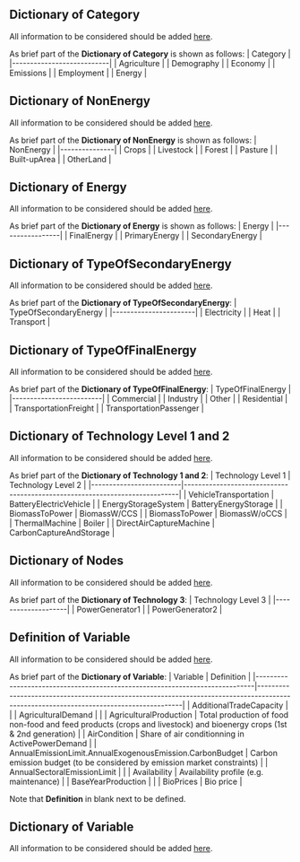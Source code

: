 ## Dictionary of Category

All information to be considered should be added [here](https://github.com/openENTRANCE/Model-linkage/blob/master/Variable/Category.yml).

As brief part of the **Dictionary of Category** is shown as follows:
| Category                  |
|---------------------------|
| Agriculture               |
| Demography                |
| Economy                   |
| Emissions                 |
| Employment                |
| Energy                    |


## Dictionary of NonEnergy

All information to be considered should be added [here](https://github.com/openENTRANCE/Model-linkage/blob/master/Variable/NonEnergy.yml).

As brief part of the **Dictionary of NonEnergy** is shown as follows:
| NonEnergy     |
|---------------|
| Crops         |
| Livestock     |
| Forest        |
| Pasture       |
| Built\-upArea |
| OtherLand     |


## Dictionary of Energy

All information to be considered should be added [here](https://github.com/openENTRANCE/Model-linkage/blob/master/Variable/Energy.yml).

As brief part of the **Dictionary of Energy** is shown as follows:
| Energy          |
|-----------------|
| FinalEnergy     |
| PrimaryEnergy   |
| SecondaryEnergy |


## Dictionary of TypeOfSecondaryEnergy

All information to be considered should be added [here](https://github.com/openENTRANCE/Model-linkage/blob/master/Variable/TypeOfSecondaryEnergy.yml).

As brief part of the **Dictionary of TypeOfSecondaryEnergy**:
| TypeOfSecondaryEnergy |
|-----------------------|
| Electricity           |
| Heat                  |
| Transport             |


## Dictionary of TypeOfFinalEnergy

All information to be considered should be added [here](https://github.com/openENTRANCE/Model-linkage/blob/master/Variable/TypeOfFinalEnergy.yml).

As brief part of the **Dictionary of TypeOfFinalEnergy**:
| TypeOfFinalEnergy       |
|-------------------------|
| Commercial              |
| Industry                |
| Other                   |
| Residential             |
| TransportationFreight   |
| TransportationPassenger |


## Dictionary of Technology Level 1 and 2

All information to be considered should be added [here](https://github.com/openENTRANCE/Model-linkage/blob/master/Variable/Technology_Level12.yml).

As brief part of the **Dictionary of Technology 1 and 2**:
| Technology Level 1      | Technology Level 2                                                         |
|-------------------------|----------------------------------------------------------------------------|
| VehicleTransportation   | BatteryElectricVehicle                                                     |
| EnergyStorageSystem     | BatteryEnergyStorage                                                       |
| BiomassToPower          | BiomassW/CCS                                                               |
| BiomassToPower          | BiomassW/oCCS                                                              |
| ThermalMachine          | Boiler                                                                     |
| DirectAirCaptureMachine | CarbonCaptureAndStorage                                                    |


## Dictionary of Nodes

All information to be considered should be added [here](https://github.com/openENTRANCE/Model-linkage/blob/master/Variable/Technology_Level3.yml).

As brief part of the **Dictionary of Technology 3**:
| Technology Level 3 |
|--------------------|
| PowerGenerator1    |
| PowerGenerator2    |

## Definition of Variable

All information to be considered should be added [here](https://github.com/openENTRANCE/Model-linkage/blob/master/Variable/Variable_Definition.yml).

As brief part of the **Dictionary of Variable**:
| Variable                                                                    | Definition                                                                                                                            |
|-----------------------------------------------------------------------------|---------------------------------------------------------------------------------------------------------------------------------------|
| AdditionalTradeCapacity                                                     |                                                                                                                                       |
| AgriculturalDemand                                                          |                                                                                                                                       |
| AgriculturalProduction                                                      | Total production of food  non\-food and feed products \(crops and livestock\) and bioenergy crops \(1st & 2nd generation\)            |
| AirCondition                                                                | Share of air conditionning in ActivePowerDemand                                                                                       |
| AnnualEmissionLimit\.AnnualExogenousEmission\.CarbonBudget                  | Carbon emission budget \(to be considered by emission market constraints\)                                                            |
| AnnualSectoralEmissionLimit                                                 |                                                                                                                                       |
| Availability                                                                | Availability profile \(e\.g\. maintenance\)                                                                                           |
| BaseYearProduction                                                          |                                                                                                                                       |
| BioPrices                                                                   | Bio price                                                                                                                             |


Note that **Definition** in blank next to be defined.


## Dictionary of Variable

All information to be considered should be added [here](https://github.com/openENTRANCE/Model-linkage/blob/master/Variable/Variable_Dictionary.yml).
